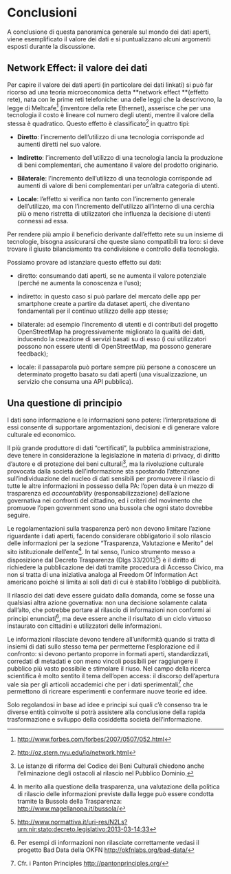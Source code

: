Conclusioni
===========

A conclusione di questa panoramica generale sul mondo dei dati aperti, viene esemplificato il valore dei dati e si puntualizzano alcuni argomenti esposti durante la discussione.

Network Effect: il valore dei dati
----------------------------------

Per capire il valore dei dati aperti (in particolare dei dati linkati) si può far ricorso ad una teoria microeconomica detta **network effect **(effetto rete), nata con le prime reti telefoniche: una delle leggi che la descrivono, la legge di Meltcafe[^1] (inventore della rete Ethernet), asserisce che per una tecnologia il costo è lineare col numero degli utenti, mentre il valore della stessa è quadratico. Questo effetto è classificato[^2] in quattro tipi:

-   **Diretto**: l’incremento dell’utilizzo di una tecnologia corrisponde ad aumenti diretti nel suo valore.

-   **Indiretto**: l’incremento dell’utilizzo di una tecnologia lancia la produzione di beni complementari, che aumentano il valore del prodotto originario.

-   **Bilaterale**: l’incremento dell’utilizzo di una tecnologia corrisponde ad aumenti di valore di beni complementari per un’altra categoria di utenti.

-   **Locale**: l’effetto si verifica non tanto con l’incremento generale dell’utilizzo, ma con l’incremento dell’utilizzo all’interno di una cerchia più o meno ristretta di utilizzatori che influenza la decisione di utenti connessi ad essa.

Per rendere più ampio il beneficio derivante dall’effetto rete su un insieme di tecnologie, bisogna assicurarsi che queste siano compatibili tra loro: si deve trovare il giusto bilanciamento tra condivisione e controllo della tecnologia.

Possiamo provare ad istanziare questo effetto sui dati:

-   diretto: consumando dati aperti, se ne aumenta il valore potenziale (perché ne aumenta la conoscenza e l’uso);

-   indiretto: in questo caso si può parlare del mercato delle app per smartphone create a partire da dataset aperti, che diventano fondamentali per il continuo utilizzo delle app stesse;

-   bilaterale: ad esempio l’incremento di utenti e di contributi del progetto OpenStreetMap ha progressivamente migliorato la qualità dei dati, inducendo la creazione di servizi basati su di esso (i cui utilizzatori possono non essere utenti di OpenStreetMap, ma possono generare feedback);

-   locale: il passaparola può portare sempre più persone a conoscere un determinato progetto basato su dati aperti (una visualizzazione, un servizio che consuma una API pubblica).

Una questione di principio
--------------------------

I dati sono informazione e le informazioni sono potere: l’interpretazione di essi consente di supportare argomentazioni, decisioni e di generare valore culturale ed economico.

Il più grande produttore di dati “certificati”, la pubblica amministrazione, deve tenere in considerazione la legislazione in materia di privacy, di diritto d’autore e di protezione dei beni culturali[^3], ma la rivoluzione culturale provocata dalla società dell’informazione sta spostando l’attenzione sull’individuazione del nucleo di dati sensibili per promuovere il rilascio di tutte le altre informazioni in possesso della PA: l’open data è un mezzo di trasparenza ed *accountability* (responsabilizzazione) dell’azione governativa nei confronti del cittadino, ed i criteri del movimento che promuove l’open government sono una bussola che ogni stato dovrebbe seguire.

Le regolamentazioni sulla trasparenza però non devono limitare l’azione riguardante i dati aperti, facendo considerare obbligatorio il solo rilascio delle informazioni per la sezione “Trasparenza, Valutazione e Merito” del sito istituzionale dell’ente[^4]. In tal senso, l’unico strumento messo a disposizione dal Decreto Trasparenza (Dlgs 33/2013[^5]) è il diritto di richiedere la pubblicazione dei dati tramite procedura di Accesso Civico, ma non si tratta di una iniziativa analoga al Freedom Of Information Act americano poiché si limita ai soli dati di cui è stabilito l’obbligo di pubblicità.

Il rilascio dei dati deve essere guidato dalla domanda, come se fosse una qualsiasi altra azione governativa: non una decisione solamente calata dall’alto, che potrebbe portare al rilascio di informazioni non conformi ai principi enunciati[^6], ma deve essere anche il risultato di un ciclo virtuoso instaurato con cittadini e utilizzatori delle informazioni.

Le informazioni rilasciate devono tendere all’uniformità quando si tratta di insiemi di dati sullo stesso tema per permetterne l’esplorazione ed il confronto: si devono pertanto proporre in formati aperti, standardizzati, corredati di metadati e con meno vincoli possibili per raggiungere il pubblico più vasto possibile e stimolare il riuso. Nel campo della ricerca scientifica è molto sentito il tema dell’open access: il discorso dell’apertura vale sia per gli articoli accademici che per i dati sperimentali[^7] che permettono di ricreare esperimenti e confermare nuove teorie ed idee.

Solo regolandosi in base ad idee e principi sui quali c’è consenso tra le diverse entità coinvolte si potrà assistere alla conclusione della rapida trasformazione e sviluppo della cosiddetta società dell’informazione.

[^1]: <http://www.forbes.com/forbes/2007/0507/052.html>

[^2]: <http://oz.stern.nyu.edu/io/network.html>

[^3]: Le istanze di riforma del Codice dei Beni Culturali chiedono anche l’eliminazione degli ostacoli al rilascio nel Pubblico Dominio.

[^4]: In merito alla questione della trasparenza, una valutazione della politica di rilascio delle informazioni previste dalla legge può essere condotta tramite la Bussola della Trasparenza: <http://www.magellanopa.it/bussola/>

[^5]: <http://www.normattiva.it/uri-res/N2Ls?urn:nir:stato:decreto.legislativo:2013-03-14;33>

[^6]: Per esempi di informazioni non rilasciate correttamente vedasi il progetto Bad Data della OKFN <http://okfnlabs.org/bad-data/>

[^7]: Cfr. i Panton Principles <http://pantonprinciples.org/>
